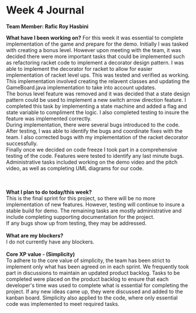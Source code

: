 # Week 4 Journal

<b>Team Member: Rafic Roy Hasbini</b>
<br>

<b>What have I been working on?</b>
For this week it was essential to complete implementation of the game and prepare for the demo. Initially I was tasked with creating a bonus level.
However upon meeting with the team, it was decided there were more important tasks that could be implemented such as refactoring racket code to implement
a decorator design pattern. I was able to implement the decorator for racket to allow for easier implementation of racket level ups. This was tested and verified
as working. This implementation involved creating the relavent classes and updating the GameBoard.java implementation to take into account updates.
<br>
The bonus level feature was removed and it was decided that a state design pattern could be used to implement a new switch arrow direction feature. I completed this
task by implementing a state machine and added a flag and state variable to compliment the logic. I also completed testing to insure the feature was implemented correctly.
<br>
During implementation, there were several bugs introduced to the code. After testing, I was able to identify the bugs and coordinate fixes with the team. I also
corrected bugs with my implementation of the racket decorator successfully.
<br>
Finally once we decided on code freeze I took part in a comprehensive testing of the code. Features were tested to identify any last minute bugs.
<br>
Administrative tasks included working on the demo video and the pitch video, as well as completing UML diagrams for our code.

<br>
<br>
<b>What I plan to do today/this week?</b>
<br>
This is the final sprint for this project, so there will be no more implementation of new features. However, testing will continue to insure a stable build
for demo. The remaining tasks are mostly administrative and include completing supporting documentation for the project.
<br>
If any bugs show up from testing, they may be addressed.

<br>
<br>
<b>What are my blockers?</b>
<br>
I do not currently have any blockers.

<br>
<br>
<b>Core XP value - (Simplicity)</b>
<br>
To adhere to the core value of simplicity, the team has been strict to implement only what has been agreed on in each sprint. We frequently took part in discussions
to maintain an updated product backlog. Tasks to be completed were placed on the product backlog to ensure that each developer's time was used to complete what
is essential for completing the project. If any new ideas came up, they were discussed and added to the kanban board.  Simplicity also applied to the code,
where only essential code was implemented to meet required tasks.
  
  
  
